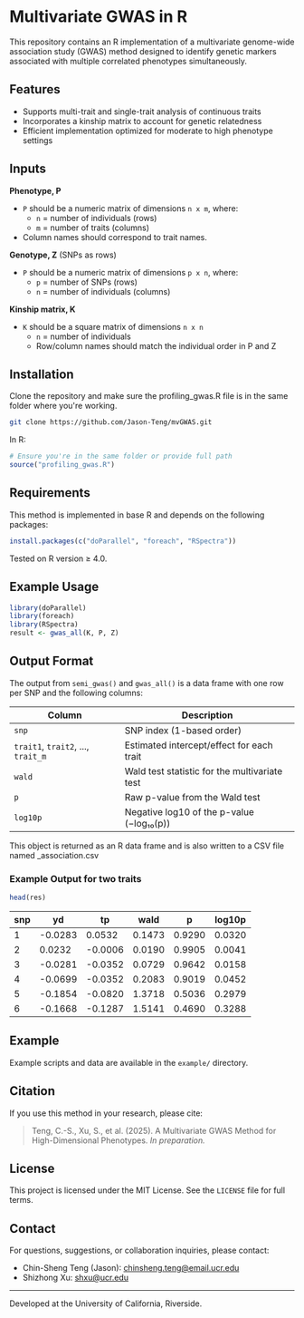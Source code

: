 # Multivariate GWAS in R

This repository contains an R implementation of a multivariate genome-wide association study (GWAS) method designed to identify genetic markers associated with multiple correlated phenotypes simultaneously.

## Features
- Supports multi-trait and single-trait analysis of continuous traits
- Incorporates a kinship matrix to account for genetic relatedness
- Efficient implementation optimized for moderate to high phenotype settings

## Inputs
**Phenotype, P**
- `P` should be a numeric matrix of dimensions `n x m`, where:
  - `n` = number of individuals (rows)
  - `m` = number of traits (columns)
- Column names should correspond to trait names.

  
**Genotype, Z** (SNPs as rows)
- `P` should be a numeric matrix of dimensions `p x n`, where:
  - `p` = number of SNPs (rows)
  - `n` = number of individuals (columns)

**Kinship matrix, K** 
- `K` should be a square matrix of dimensions `n x n`
  - `n` = number of individuals
  - Row/column names should match the individual order in P and Z

## Installation

Clone the repository and make sure the profiling_gwas.R file is in the same folder where you're working.

```bash
git clone https://github.com/Jason-Teng/mvGWAS.git
```

In R:

```r
# Ensure you're in the same folder or provide full path
source("profiling_gwas.R")
```

## Requirements

This method is implemented in base R and depends on the following packages:

```r
install.packages(c("doParallel", "foreach", "RSpectra"))
```

Tested on R version ≥ 4.0.

## Example Usage

```r
library(doParallel)
library(foreach)
library(RSpectra)
result <- gwas_all(K, P, Z)
```

## Output Format

The output from `semi_gwas()` and `gwas_all()` is a data frame with one row per SNP and the following columns:

| Column     | Description                                                  |
|------------|--------------------------------------------------------------|
| `snp`      | SNP index (1-based order)                                    |
| `trait1`, `trait2`, ..., `trait_m` | Estimated intercept/effect for each trait              |
| `wald`     | Wald test statistic for the multivariate test                |
| `p`        | Raw p-value from the Wald test                               |
| `log10p`   | Negative log10 of the p-value (−log₁₀(p))                    |

This object is returned as an R data frame and is also written to a CSV file named <name>_association.csv 

### Example Output for two traits
```r
head(res)
```

| snp |   yd     |    tp     |   wald   |    p     | log10p  |
|-----|----------|-----------|----------|----------|---------|
|  1  | -0.0283  | 0.0532    | 0.1473   | 0.9290   | 0.0320  |
|  2  | 0.0232   | -0.0006   | 0.0190   | 0.9905   | 0.0041  |
|  3  | -0.0281  | -0.0352   | 0.0729   | 0.9642   | 0.0158  |
|  4  | -0.0699  | -0.0352   | 0.2083   | 0.9019   | 0.0452  |
|  5  | -0.1854  | -0.0820   | 1.3718   | 0.5036   | 0.2979  |
|  6  | -0.1668  | -0.1287   | 1.5141   | 0.4690   | 0.3288  |


## Example

Example scripts and data are available in the `example/` directory.

## Citation

If you use this method in your research, please cite:

> Teng, C.-S., Xu, S., et al. (2025). A Multivariate GWAS Method for High-Dimensional Phenotypes. *In preparation.*

## License

This project is licensed under the MIT License. See the `LICENSE` file for full terms.

## Contact

For questions, suggestions, or collaboration inquiries, please contact:

- Chin-Sheng Teng (Jason): chinsheng.teng@email.ucr.edu  
- Shizhong Xu: shxu@ucr.edu

---

Developed at the University of California, Riverside.

